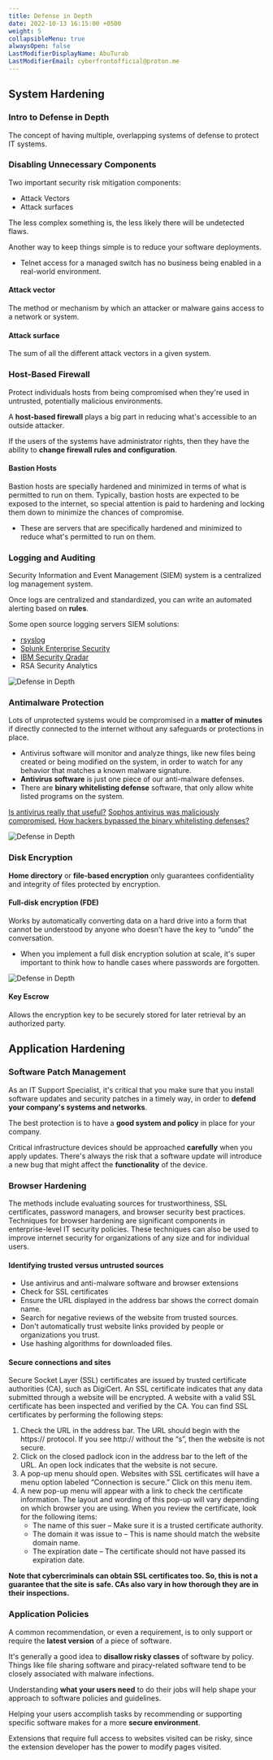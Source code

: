 ```yaml
---
title: Defense in Depth
date: 2022-10-13 16:15:00 +0500
weight: 5
collapsibleMenu: true
alwaysOpen: false
LastModifierDisplayName: AbuTurab
LastModifierEmail: cyberfrontofficial@proton.me
---
```


## **System Hardening**

### Intro to Defense in Depth
  
  The concept of having multiple, overlapping systems of defense to protect IT systems.

### **Disabling Unnecessary Components**
  
  Two important security risk mitigation components:
  + Attack Vectors
  + Attack surfaces
  
  The less complex something is, the less likely there will be undetected flaws.
  
  Another way to keep things simple is to reduce your software deployments.
  + Telnet access for a managed switch has no business being enabled in a real-world environment.

#### Attack vector
  
  The method or mechanism by which an attacker or malware gains access to a network or system.

#### Attack surface
  
  The sum of all the different attack vectors in a given system.

### **Host-Based Firewall**
  
  Protect individuals hosts from being compromised when they're used in untrusted, potentially malicious environments.
  
  A **host-based firewall** plays a big part in reducing what's accessible to an outside attacker.
  
  If the users of the systems have administrator rights, then they have the ability to **change firewall rules and configuration**.

#### Bastion Hosts
  
  Bastion hosts are specially hardened and minimized in terms of what is permitted to run on them. Typically, bastion hosts are expected to be exposed to the internet, so special attention is paid to hardening and locking them down to minimize the chances of compromise.
  + These are servers that are specifically hardened and minimized to reduce what's permitted to run on them.

### Logging and Auditing
  
  Security Information and Event Management (SIEM) system is a centralized log management system.
  
  Once logs are centralized and standardized, you can write an automated alerting based on **rules**.
  
  Some open source logging servers SIEM solutions:
  + [rsyslog](https://github.com/rsyslog/rsyslog)
  + [Splunk Enterprise Security](https://www.splunk.com/)
  + [IBM Security Qradar](https://www.ibm.com/security/security-intelligence/qradar)
  + RSA Security Analytics
  
  ![Defense in Depth](/notes/Defense%20in%20Depth.png)

### Antimalware Protection
  
  Lots of unprotected systems would be compromised in a **matter of minutes** if directly connected to the internet without any safeguards or protections in place.
  + Antivirus software will monitor and analyze things, like new files being created or being modified on the system, in order to watch for any behavior that matches a known malware signature.
  + **Antivirus software** is just one piece of our anti-malware defenses.
  + There are **binary whitelisting defense** software, that only allow white listed programs on the system.
  
  [Is antivirus really that useful?](https://robert.ocallahan.org/2017/01/disable-your-antivirus-software-except.html)
  [Sophos antivirus was maliciously compromised.](https://lock.cmpxchg8b.com/Sophail.pdf)
  [How hackers bypassed the binary whitelisting defenses?](https://www.crn.com/news/security/240148192/bit9-admits-systems-breach-stolen-code-signing-certificates.htm)
  
  ![Defense in Depth](/notes/Defense%20in%20Depth-1.png)

### **Disk Encryption**
  
  **Home directory** or **file-based encryption** only guarantees confidentiality and integrity of files protected by encryption.

#### Full-disk encryption (FDE)
  
  Works by automatically converting data on a hard drive into a form that cannot be understood by anyone who doesn't have the key to “undo” the conversation.
  + When you implement a full disk encryption solution at scale, it's super important to think how to handle cases where passwords are forgotten.
  
  ![Defense in Depth](/notes/Defense%20in%20Depth-2.png)
  
#### Key Escrow
  Allows the encryption key to be securely stored for later retrieval by an authorized party.

## **Application Hardening**

### Software Patch Management
  
  As an IT Support Specialist, it's critical that you make sure that you install software updates and security patches in a timely way, in order to **defend your company's systems and networks**.
  
  The best protection is to have a **good system and policy** in place for your company.
  
  Critical infrastructure devices should be approached **carefully** when you apply updates. There's always the risk that a software update will introduce a new bug that might affect the **functionality** of the device.

### **Browser Hardening**
  
  The methods include evaluating sources for trustworthiness, SSL certificates, password managers, and browser security best practices. Techniques for browser hardening are significant components in enterprise-level IT security policies. These techniques can also be used to improve internet security for organizations of any size and for individual users.

#### Identifying trusted versus untrusted sources

- Use antivirus and anti-malware software and browser extensions
- Check for SSL certificates
- Ensure the URL displayed in the address bar shows the correct domain name.
- Search for negative reviews of the website from trusted sources.
- Don't automatically trust website links provided by people or organizations you trust.
- Use hashing algorithms for downloaded files.

#### Secure connections and sites
  
  Secure Socket Layer (SSL) certificates are issued by trusted certificate authorities (CA), such as DigiCert. An SSL certificate indicates that any data submitted through a website will be encrypted. A website with a valid SSL certificate has been inspected and verified by the CA. You can find SSL certificates by performing the following steps: 
  1. Check the URL in the address bar. The URL should begin with the https:// protocol. If you see http:// without the “s”, then the website is not secure.
  2. Click on the closed padlock icon in the address bar to the left of the URL. An open lock indicates that the website is not secure. 
  3. A pop-up menu should open. Websites with SSL certificates will have a menu option labeled “Connection is secure.” Click on this menu item.
  4. A new pop-up menu will appear with a link to check the certificate information. The layout and wording of this pop-up will vary depending on which browser you are using. When you review the certificate, look for the following items:
      + The name of this suer – Make sure it is a trusted certificate authority.
      + The domain it was issue to – This is name should match the website domain name.
      + The expiration date – The certificate should not have passed its expiration date.
  
  **Note that cybercriminals can obtain SSL certificates too. So, this is not a guarantee that the site is safe. CAs also vary in how thorough they are in their inspections.**

### Application Policies
  
  A common recommendation, or even a requirement, is to only support or require the **latest version** of a piece of software.
  
  It's generally a good idea to **disallow risky classes** of software by policy. Things like file sharing software and piracy-related software tend to be closely associated with malware infections.
  
  Understanding **what your users need** to do their jobs will help shape your approach to software policies and guidelines.
  
  Helping your users accomplish tasks by recommending or supporting specific software makes for a more **secure environment**.
  
  Extensions that require full access to websites visited can be risky, since the extension developer has the power to modify pages visited.
